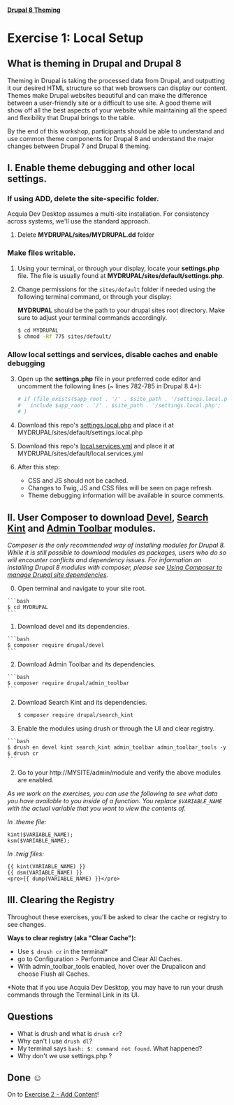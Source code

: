#### [Drupal 8 Theming](README.md)

# Exercise 1: Local Setup

## What is theming in Drupal and Drupal 8

Theming in Drupal is taking the processed data from Drupal, and outputting it our desired HTML structure so that web browsers can display our content. Themes make Drupal websites beautiful and can make the difference between a user-friendly site or a difficult to use site. A good theme will show off all the best aspects of your website while maintaining all the speed and flexibility that Drupal brings to the table.  

By the end of this workshop, participants should be able to understand and use common theme components for Drupal 8 and understand the major changes between Drupal 7 and Drupal 8 theming.

## I. Enable theme debugging and other local settings.

### If using ADD, delete the site-specific folder.
Acquia Dev Desktop assumes a multi-site installation. For consistency across systems, we'll use the standard approach.
    
  1. Delete **MYDRUPAL/sites/MYDRUPAL.dd** folder

### Make files writable.
1. Using your terminal, or through your display, locate your **settings.php** file. The file is usually found at **MYDRUPAL/sites/default/settings.php**. 

2. Change permissions for the `sites/default` folder if needed using the following terminal command, or through your display:

	**MYDRUPAL** should be the path to your drupal sites root directory. Make sure to adjust your terminal commands accordingly.
	
	```bash
	$ cd MYDRUPAL
	$ chmod -Rf 775 sites/default/
	```

### Allow local settings and services, disable caches and enable debugging
3. Open up the **settings.php** file in your preferred code editor and uncomment the following lines (~ lines 782-785 in Drupal 8.4+):

	```php
   # if (file_exists($app_root . '/' . $site_path . '/settings.local.php')) {
   #   include $app_root . '/' . $site_path . '/settings.local.php';
   # }
    ```

2. Download this repo's [settings.local.php](settings.local.php) and place it at MYDRUPAL/sites/default/settings.local.php

2. Download this repo's [local.services.yml](local.services.yml) and place it at MYDRUPAL/sites/default/local.services.yml

3. After this step:
	
	* CSS and JS should not be cached.	
	* Changes to Twig, JS and CSS files will be seen on page refresh.
	* Theme debugging information will be available in source comments. 

## II. User Composer to download [Devel](https://www.drupal.org/project/devel), [Search Kint](https://www.drupal.org/project/search_kint) and [Admin Toolbar](https://www.drupal.org/project/admin_toobar) modules.
 
  _Composer is the only recommended way of installing modules for Drupal 8. While it is still possible to download modules as packages, users who do so will encounter conflicts and dependency issues. For information on installing Drupal 8 modules with composer, please see [Using Composer to manage Drupal site dependencies](https://www.drupal.org/docs/develop/using-composer/using-composer-to-manage-drupal-site-dependencies#adding-modules)._

 
  0. Open terminal and navigate to your site root.
 
    ```bash
    $ cd MYDRUPAL
    ```
 
  1. Download devel and its dependencies.
 
    ```bash
    $ composer require drupal/devel 
    ```
    
  2. Download Admin Toolbar and its dependencies.

    ```bash
    $ composer require drupal/admin_toolbar
    ```
 
  2. Download Search Kint and its dependencies.
  
      ```bash
      $ composer require drupal/search_kint 
      ```

  1. Enable the modules using drush or through the UI and clear registry.
    
    ```bash
    $ drush en devel kint search_kint admin_toolbar admin_toolbar_tools -y
    $ drush cr
    ```
  2. Go to your http://MYSITE/admin/module and verify the above modules are enabled. 

*As we work on the exercises, you can use the following to see what data you have available to you inside of a function. You replace `$VARIABLE_NAME` with the actual variable that you want to view the contents of.*

_In .theme file:_

    
    kint($VARIABLE_NAME);
    ksm($VARIABLE_NAME);
    
    
_In .twig files:_


    {{ kint(VARIABLE_NAME) }}
    {{ dsm(VARIABLE_NAME) }}
    <pre>{{ dump(VARIABLE_NAME) }}</pre>


## III. Clearing the Registry

Throughout these exercises, you'll be asked to clear the cache or registry to see changes. 
 
**Ways to clear registry (aka "Clear Cache"):**

* Use ``$ drush cr`` in the terminal*
* go to Configuration > Performance and Clear All Caches. 
* With admin\_toolbar\_tools enabled, hover over the Drupalicon and choose Flush all Caches. 

*Note that if you use Acquia Dev Desktop, you may have to run your drush commands through the Terminal Link in its UI.

## Questions
+ What is drush and what is `drush cr`?
+ Why can't I use `drush dl`?
+ My terminal says `bash: $: command not found`. What happened?
+ Why don't we use settings.php ?

## Done ☺
On to [Exercise 2 - Add Content](exercise_02-add-content.md)!